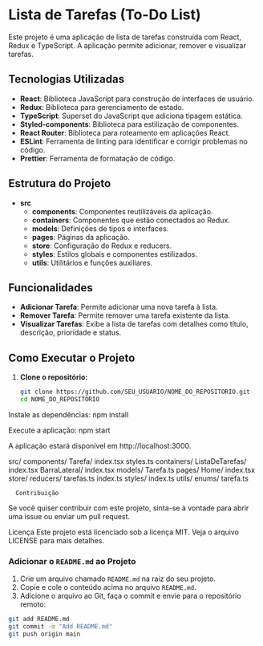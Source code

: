 # Lista de Tarefas (To-Do List)

Este projeto é uma aplicação de lista de tarefas construída com React, Redux e TypeScript. A aplicação permite adicionar, remover e visualizar tarefas.

## Tecnologias Utilizadas

- **React**: Biblioteca JavaScript para construção de interfaces de usuário.
- **Redux**: Biblioteca para gerenciamento de estado.
- **TypeScript**: Superset do JavaScript que adiciona tipagem estática.
- **Styled-components**: Biblioteca para estilização de componentes.
- **React Router**: Biblioteca para roteamento em aplicações React.
- **ESLint**: Ferramenta de linting para identificar e corrigir problemas no código.
- **Prettier**: Ferramenta de formatação de código.

## Estrutura do Projeto

- **src**
  - **components**: Componentes reutilizáveis da aplicação.
  - **containers**: Componentes que estão conectados ao Redux.
  - **models**: Definições de tipos e interfaces.
  - **pages**: Páginas da aplicação.
  - **store**: Configuração do Redux e reducers.
  - **styles**: Estilos globais e componentes estilizados.
  - **utils**: Utilitários e funções auxiliares.

## Funcionalidades

- **Adicionar Tarefa**: Permite adicionar uma nova tarefa à lista.
- **Remover Tarefa**: Permite remover uma tarefa existente da lista.
- **Visualizar Tarefas**: Exibe a lista de tarefas com detalhes como título, descrição, prioridade e status.

## Como Executar o Projeto

1. **Clone o repositório:**
   ```bash
   git clone https://github.com/SEU_USUARIO/NOME_DO_REPOSITORIO.git
   cd NOME_DO_REPOSITORIO

Instale as dependências:
   npm install

 Execute a aplicação:
   npm start

   A aplicação estará disponível em http://localhost:3000.

   src/
  components/
    Tarefa/
      index.tsx
      styles.ts
  containers/
    ListaDeTarefas/
      index.tsx
    BarraLateral/
      index.tsx
  models/
    Tarefa.ts
  pages/
    Home/
      index.tsx
  store/
    reducers/
      tarefas.ts
    index.ts
  styles/
    index.ts
  utils/
    enums/
      tarefa.ts

      Contribuição
Se você quiser contribuir com este projeto, sinta-se à vontade para abrir uma issue ou enviar um pull request.

Licença
Este projeto está licenciado sob a licença MIT. Veja o arquivo LICENSE para mais detalhes.


### Adicionar o `README.md` ao Projeto

1. Crie um arquivo chamado `README.md` na raiz do seu projeto.
2. Copie e cole o conteúdo acima no arquivo `README.md`.
3. Adicione o arquivo ao Git, faça o commit e envie para o repositório remoto:

```bash
git add README.md
git commit -m "Add README.md"
git push origin main
